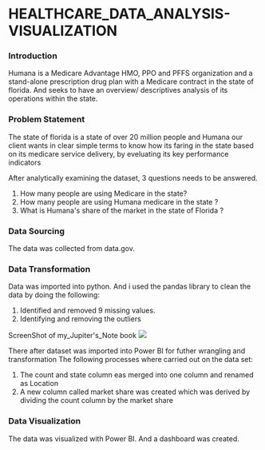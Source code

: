 # HEALTHCARE_DATA_ANALYSIS-VISUALIZATION
### Introduction
Humana is a Medicare Advantage HMO, PPO and PFFS organization and
a stand-alone prescription drug plan with a Medicare contract in the state of florida.
And seeks to have an overview/ descriptives analysis of its operations within the state.

### Problem Statement 
The state of florida is a state of over 20 million people and Humana our client wants in clear simple terms to know
how its faring in the state based on its medicare service delivery, by eveluating its key performance indicators

After analytically examining the dataset, 3 questions needs to be answered.

1. How many people are using Medicare in the state?
2. How many people are using Humana medicare in the state ?
3. What is Humana's share of the market in the state of Florida ?

### Data Sourcing 
The data was collected from data.gov.

### Data Transformation
 
Data was imported into python. And i used the pandas library to clean the 
data by doing the following:
1. Identified and removed 9 missing values.
2. Identifying and removing the outliers

ScreenShot of my_Jupiter's_Note book
![](jupiter_notebook1)


There after dataset was imported into Power BI for futher wrangling and transformation
The following processes where carried out on the data set:
1. The count and state column eas merged into one column and renamed as Location
2. A new column called market share was created which was derived by dividing the count column by the market share

### Data Visualization
The data was visualized with Power BI.
And a dashboard was created.
 
